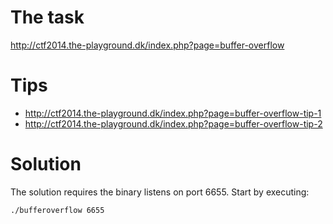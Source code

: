 # The task
http://ctf2014.the-playground.dk/index.php?page=buffer-overflow

# Tips 
 * http://ctf2014.the-playground.dk/index.php?page=buffer-overflow-tip-1
 * http://ctf2014.the-playground.dk/index.php?page=buffer-overflow-tip-2
 
# Solution
The solution requires the binary listens on port 6655. Start by executing:

`./bufferoverflow 6655`